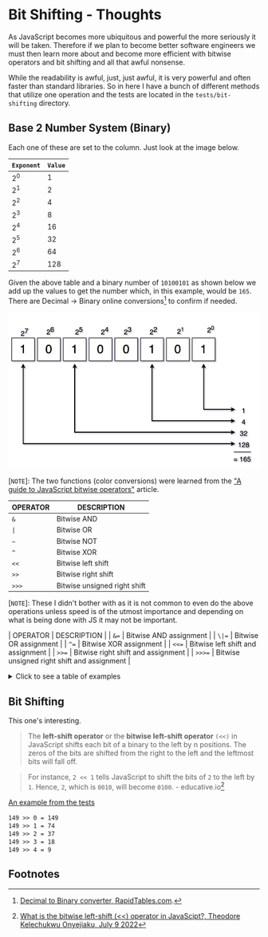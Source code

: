 # Bit Shifting - Thoughts
As JavaScript becomes more ubiquitous and powerful the more seriously it will be taken.
Therefore if we plan to become better software engineers we must then learn more about
and become more efficient with bitwise operators and bit shifting and all that awful nonsense.

While the readability is awful, just, just awful, it is very powerful and often faster than
standard libraries. So in here I have a bunch of different methods that utilize one operation
and the tests are located in the `tests/bit-shifting` directory.

## Base 2 Number System (Binary)
Each one of these are set to the column. Just look at the image below.

| `Exponent`    | `Value` |
|:--------------|:--------|
| 2<sup>0</sup> | 1       |
| 2<sup>1</sup> | 2       |
| 2<sup>2</sup> | 4       |
| 2<sup>3</sup> | 8       |
| 2<sup>4</sup> | 16      |
| 2<sup>5</sup> | 32      |
| 2<sup>6</sup> | 64      |
| 2<sup>7</sup> | 128     |

Given the above table and a binary number of `10100101` as shown below we add up the values to get the number which, in this example, would be `165`. There are Decimal → Binary online conversions[^1] to confirm if needed.

![Binary Conversion](fig-1.png)

[`NOTE`]: The two functions (color conversions) were learned from the ["A guide to JavaScript bitwise operators"](https://blog.logrocket.com/guide-javascript-bitwise-operators/) article.

| OPERATOR  | DESCRIPTION  |
|---|---|
| `&` | Bitwise AND |
| `\|` | Bitwise OR |
| `~` | Bitwise NOT |
| `^` | Bitwise XOR |
| `<<` | Bitwise left shift |
| `>>` | Bitwise right shift |
| `>>>` | Bitwise unsigned right shift |

[`NOTE`]: These I didn't bother with as it is not common to even do the above operations unless speed is of the utmost importance and depending on what is being done with JS it may not be important.

| OPERATOR  | DESCRIPTION  |
| `&=` | Bitwise AND assignment |
| `\|=` | Bitwise OR assignment |
| `^=` | Bitwise XOR assignment |
| `<<=` | Bitwise left shift and assignment |
| `>>=` | Bitwise right shift and assignment |
| `>>>=` | Bitwise unsigned right shift and assignment |

<details>
  <summary>Click to see a table of examples</summary>
  
  ### AND (`&`)
  | `Operation` | `Result` |
  |-------------|----------|
  | `0 & 0`     | `0`      |
  | `0 & 1`     | `0`      |
  | `1 & 0`     | `0`      |
  | `1 & 1`     | `1`      |

  ### OR (`|`)
  | `Operation` | `Result` |
  |-------------|----------|
  | `0 \| 0`    | `0`      |
  | `0 \| 1`    | `1`      |
  | `1 \| 0`    | `1`      |
  | `1 \| 1`    | `1`      |

  ### NOR (`^`)
  | `Operation` | `Result` |
  |-------------|----------|
  | `0 ^ 0`     | `0`      |
  | `0 ^ 1`     | `1`      |
  | `1 ^ 0`     | `1`      |
  | `1 ^ 1`     | `0`      |

  ### Compliment (`~`)
  | `Operation` | `Result` |
  |-------------|----------|
  | `~0`        | `1`      |
  | `~1`        | `0`      |
</details>

## Bit Shifting
This one's interesting. 

> The **left-shift operator** or the **bitwise left-shift operator** `(<<)` in JavaScript shifts each bit of a binary to the left by n positions. The zeros of the bits are shifted from the right to the left and the leftmost bits will fall off.

> For instance, `2 << 1` tells JavaScript to shift the bits of `2` to the left by `1`. Hence, `2`, which is `0010`, will become `0100`. - educative.io[^2]

[An example from the tests](./spec.general.js)
```
149 >> 0 = 149
149 >> 1 = 74
149 >> 2 = 37
149 >> 3 = 18
149 >> 4 = 9
```

## Footnotes
[^1]: [Decimal to Binary converter, RapidTables.com](https://www.rapidtables.com/convert/number/decimal-to-binary).
[^2]: [What is the bitwise left-shift (<<) operator in JavaScipt?, Theodore Kelechukwu Onyejiaku, July 9 2022](https://www.educative.io/answers/what-is-the-bitwise-left-shift-operator-in-javascipt)

